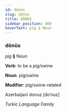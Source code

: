 ```yaml
---
id: dönüs
slug: dönüs
title: DÖNÜS
sidebar_position: 460
hoverText: pig § Noun
---
```


### dönüs

*pig* **§** Noun

**Verb**: to be a pig/swine

**Noun**: pig/swine

**Modifier**: pig/swine-related

Azerbaijani donuz [doˈnuz]

*Turkic Language Family*